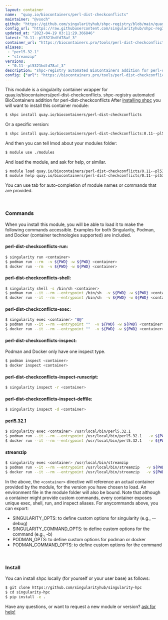 ```yaml
---
layout: container
name:  "quay.io/biocontainers/perl-dist-checkconflicts"
maintainer: "@vsoch"
github: "https://github.com/singularityhub/shpc-registry/blob/main/quay.io/biocontainers/perl-dist-checkconflicts/container.yaml"
config_url: "https://raw.githubusercontent.com/singularityhub/shpc-registry/main/quay.io/biocontainers/perl-dist-checkconflicts/container.yaml"
updated_at: "2023-04-19 03:11:29.366846"
latest: "0.11--pl5321hdfd78af_3"
container_url: "https://biocontainers.pro/tools/perl-dist-checkconflicts"
aliases:
 - "perl5.32.1"
 - "streamzip"
versions:
 - "0.11--pl5321hdfd78af_3"
description: "shpc-registry automated BioContainers addition for perl-dist-checkconflicts"
config: {"url": "https://biocontainers.pro/tools/perl-dist-checkconflicts", "maintainer": "@vsoch", "description": "shpc-registry automated BioContainers addition for perl-dist-checkconflicts", "latest": {"0.11--pl5321hdfd78af_3": "sha256:1834b409ced1552591b3ca99248ff47cacdca4312a941818c50231598cb33901"}, "tags": {"0.11--pl5321hdfd78af_3": "sha256:1834b409ced1552591b3ca99248ff47cacdca4312a941818c50231598cb33901"}, "docker": "quay.io/biocontainers/perl-dist-checkconflicts", "aliases": {"perl5.32.1": "/usr/local/bin/perl5.32.1", "streamzip": "/usr/local/bin/streamzip"}}
---
```


This module is a singularity container wrapper for quay.io/biocontainers/perl-dist-checkconflicts.
shpc-registry automated BioContainers addition for perl-dist-checkconflicts
After [installing shpc](#install) you will want to install this container module:


```bash
$ shpc install quay.io/biocontainers/perl-dist-checkconflicts
```

Or a specific version:

```bash
$ shpc install quay.io/biocontainers/perl-dist-checkconflicts:0.11--pl5321hdfd78af_3
```

And then you can tell lmod about your modules folder:

```bash
$ module use ./modules
```

And load the module, and ask for help, or similar.

```bash
$ module load quay.io/biocontainers/perl-dist-checkconflicts/0.11--pl5321hdfd78af_3
$ module help quay.io/biocontainers/perl-dist-checkconflicts/0.11--pl5321hdfd78af_3
```

You can use tab for auto-completion of module names or commands that are provided.

<br>

### Commands

When you install this module, you will be able to load it to make the following commands accessible.
Examples for both Singularity, Podman, and Docker (container technologies supported) are included.

#### perl-dist-checkconflicts-run:

```bash
$ singularity run <container>
$ podman run --rm  -v ${PWD} -w ${PWD} <container>
$ docker run --rm  -v ${PWD} -w ${PWD} <container>
```

#### perl-dist-checkconflicts-shell:

```bash
$ singularity shell -s /bin/sh <container>
$ podman run --it --rm --entrypoint /bin/sh  -v ${PWD} -w ${PWD} <container>
$ docker run --it --rm --entrypoint /bin/sh  -v ${PWD} -w ${PWD} <container>
```

#### perl-dist-checkconflicts-exec:

```bash
$ singularity exec <container> "$@"
$ podman run --it --rm --entrypoint ""  -v ${PWD} -w ${PWD} <container> "$@"
$ docker run --it --rm --entrypoint ""  -v ${PWD} -w ${PWD} <container> "$@"
```

#### perl-dist-checkconflicts-inspect:

Podman and Docker only have one inspect type.

```bash
$ podman inspect <container>
$ docker inspect <container>
```

#### perl-dist-checkconflicts-inspect-runscript:

```bash
$ singularity inspect -r <container>
```

#### perl-dist-checkconflicts-inspect-deffile:

```bash
$ singularity inspect -d <container>
```


#### perl5.32.1

```bash
$ singularity exec <container> /usr/local/bin/perl5.32.1
$ podman run --it --rm --entrypoint /usr/local/bin/perl5.32.1   -v ${PWD} -w ${PWD} <container> -c " $@"
$ docker run --it --rm --entrypoint /usr/local/bin/perl5.32.1   -v ${PWD} -w ${PWD} <container> -c " $@"
```


#### streamzip

```bash
$ singularity exec <container> /usr/local/bin/streamzip
$ podman run --it --rm --entrypoint /usr/local/bin/streamzip   -v ${PWD} -w ${PWD} <container> -c " $@"
$ docker run --it --rm --entrypoint /usr/local/bin/streamzip   -v ${PWD} -w ${PWD} <container> -c " $@"
```



In the above, the `<container>` directive will reference an actual container provided
by the module, for the version you have chosen to load. An environment file in the
module folder will also be bound. Note that although a container
might provide custom commands, every container exposes unique exec, shell, run, and
inspect aliases. For anycommands above, you can export:

 - SINGULARITY_OPTS: to define custom options for singularity (e.g., --debug)
 - SINGULARITY_COMMAND_OPTS: to define custom options for the command (e.g., -b)
 - PODMAN_OPTS: to define custom options for podman or docker
 - PODMAN_COMMAND_OPTS: to define custom options for the command

<br>

### Install

You can install shpc locally (for yourself or your user base) as follows:

```bash
$ git clone https://github.com/singularityhub/singularity-hpc
$ cd singularity-hpc
$ pip install -e .
```

Have any questions, or want to request a new module or version? [ask for help!](https://github.com/singularityhub/singularity-hpc/issues)